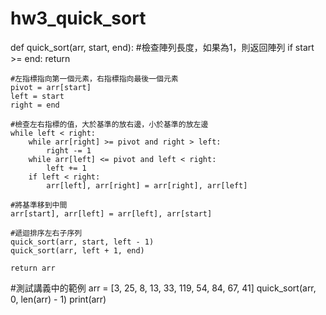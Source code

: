 # hw3_quick_sort
def quick_sort(arr, start, end):
    #檢查陣列長度，如果為1，則返回陣列
    if start >= end:
        return 

    #左指標指向第一個元素，右指標指向最後一個元素
    pivot = arr[start]
    left = start
    right = end

    #檢查左右指標的值，大於基準的放右邊，小於基準的放左邊
    while left < right:
        while arr[right] >= pivot and right > left:
            right -= 1
        while arr[left] <= pivot and left < right:
            left += 1
        if left < right:
            arr[left], arr[right] = arr[right], arr[left]

    #將基準移到中間
    arr[start], arr[left] = arr[left], arr[start]

    #遞迴排序左右子序列
    quick_sort(arr, start, left - 1)
    quick_sort(arr, left + 1, end)

    return arr

#測試講義中的範例
arr = [3, 25, 8, 13, 33, 119, 54, 84, 67, 41]
quick_sort(arr, 0, len(arr) - 1)
print(arr)
